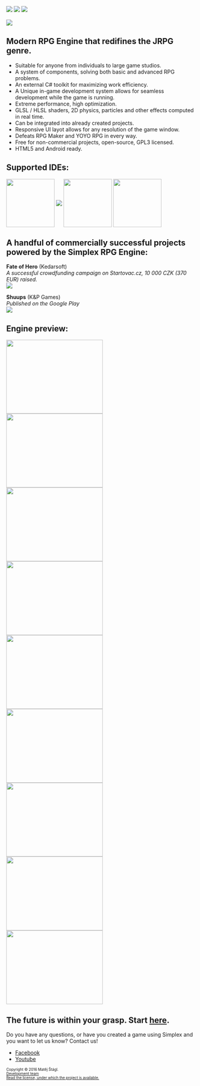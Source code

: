 <img src="https://img.shields.io/badge/version-1.0%20RC5-brightgreen.svg"> <img src="https://img.shields.io/shippable/5444c5ecb904a4b21567b0ff.svg"> <img src="https://img.shields.io/badge/license-GPL3-blue.svg">
<br><br>
<img align="middle" src="https://s22.postimg.org/xwq6o7t9t/Noname.png">
<br>

## Modern RPG Engine that redifines the JRPG genre.
* Suitable for anyone from individuals to large game studios. 
* A system of components, solving both basic and advanced RPG problems.
* An external C# toolkit for maximizing work efficiency. 
* A Unique in-game development system allows for seamless development while the game is running. 
* Extreme performance, high optimization. 
* GLSL / HLSL shaders, 2D physics, particles and other effects computed in real time. 
* Can be integrated into already created projects. 
* Responsive UI layot allows for any resolution of the game window.
* Defeats RPG Maker and YOYO RPG in every way.
* Free for non-commercial projects, open-source, GPL3 licensed.
* HTML5 and Android ready.

## Supported IDEs:
<img align="middle" width="128" height="128" src="https://s21.postimg.org/vghqza03r/rounded_corners.png">
<img align="middle" src="https://s10.postimg.org/tvc4uhp3t/Lateralgmlogo.png">
<img align="middle" width="128" height="128" src="https://s15.postimg.org/jrlizdqor/rounded_corners.jpg">  <img align="middle" width="128" height="128" src="https://s21.postimg.org/pisaduls7/rounded_corners.png">  


## A handful of commercially successful projects powered by the Simplex RPG Engine:
**Fate of Hero** (Kedarsoft)  
*A successful crowdfunding campaign on Startovac.cz, 10 000 CZK (370 EUR) raised.*   
<a href="https://www.startovac.cz/projekty/fate-of-hero/">![](http://s13.postimg.org/u6dvlctif/5303_aaaa_png_200x113.png)</a>

**Shuups** (K&P Games)  
*Published on the Google Play*   
<a href="https://play.google.com/store/apps/details?id=sk.KandPGames.Shuups">![](http://s21.postimg.org/wpxsja7o7/Noname.png)</a>

## Engine preview: 
<img align="middle" width="256" height="196" src="https://s11.postimg.org/45t1jf2kz/Noname1.png">
<img align="middle" width="256" height="196" src="https://s22.postimg.org/ji17ruutt/Noname.png">
<img align="middle" width="256" height="196" src="https://s11.postimg.org/5b7gc0l03/Noname3.png">
<img align="middle" width="256" height="196" src="https://s16.postimg.org/sqa4kye1x/Noname4.png">
<img align="middle" width="256" height="196" src="https://s16.postimg.org/lu7br103p/Noname5.png">
<img align="middle" width="256" height="196" src="https://s16.postimg.org/mlgwuy7yt/Noname6.png">
<img align="middle" width="256" height="196" src="https://s17.postimg.org/4j0stsy8f/Noname7.png">
<img align="middle" width="256" height="196" src="https://s17.postimg.org/9bx4bpq9r/Noname.png">
<img align="middle" width="256" height="196" src="https://s15.postimg.org/up5oq2nsr/Noname9.png">

## The future is within your grasp. Start [here](https://github.com/lofcz/SimplexRpgEngine/wiki).

Do you have any questions, or have you created a game using Simplex and you want to let us know? Contact us!
- <a href="https://www.facebook.com/simplexengine/?pnref=lhc">Facebook</a>
- <a href="https://www.youtube.com/channel/UCCDT5l4gglPpFB_tEZd5c7Q">Youtube</a>

<sub><sup>Copyright © 2016 Matěj Štágl.</sup></sub>  
<sub><sup><a href="https://github.com/lofcz/SimplexRpgEngine/wiki/Auto%C5%99i">Development team</a></sup></sub>  
<sub><sup>[Read the license, under which the project is available.](https://github.com/lofcz/SimplexRpgEngine/blob/master/license.md)</sup></sub>
